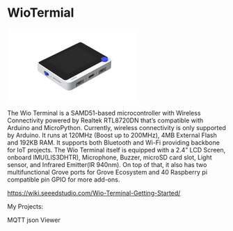 # WioTermial
<img src="images/Wio-Terminal-Wiki.jpg" width="300"> 

The Wio Terminal is a SAMD51-based microcontroller with Wireless Connectivity powered by Realtek RTL8720DN that’s compatible with Arduino and MicroPython. Currently, wireless connectivity is only supported by Arduino. It runs at 120MHz (Boost up to 200MHz), 4MB External Flash and 192KB RAM. It supports both Bluetooth and Wi-Fi providing backbone for IoT projects. The Wio Terminal itself is equipped with a 2.4” LCD Screen, onboard IMU(LIS3DHTR), Microphone, Buzzer, microSD card slot, Light sensor, and Infrared Emitter(IR 940nm). On top of that, it also has two multifunctional Grove ports for Grove Ecosystem and 40 Raspberry pi compatible pin GPIO for more add-ons.

https://wiki.seeedstudio.com/Wio-Terminal-Getting-Started/

My Projects:

MQTT json Viewer

